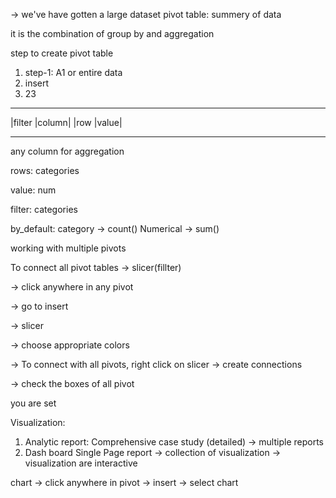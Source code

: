 -> we've have gotten a large dataset
pivot table: summery of data

it is the combination of group by and aggregation 

step to create pivot table

1. step-1: A1 or entire data
2. insert
3. 23

---
|filter |column|
|row |value|

---
any column for aggregation

rows: categories

value: num

filter: categories

by_default: 
category -> count()
Numerical -> sum()

working with multiple pivots

To connect all pivot tables -> slicer(fillter)

-> click anywhere in any pivot

-> go to insert

-> slicer

-> choose appropriate colors 

-> To connect with all pivots, right click on slicer -> create connections

-> check the boxes of all pivot 

you are set


Visualization:
1. Analytic report: Comprehensive case study (detailed) -> multiple reports
2. Dash board Single Page report -> collection of visualization -> visualization are interactive

chart -> click anywhere in pivot -> insert -> select chart



